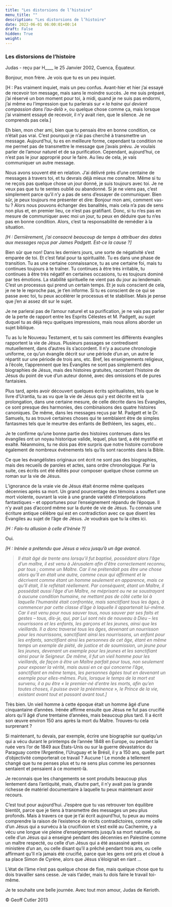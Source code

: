 ```yaml
---
title: "Les distorsions de l’histoire"
menu_title: ""
description: "Les distorsions de l’histoire"
date: 2022-06-01 06:00:01+00:14
draft: False
hidden: True
weight:
---
```

### Les distorsions de l’histoire

Judas - reçu par H____ le 25 Janvier 2002, Cuenca, Équateur.

Bonjour, mon frère. Je vois que tu es un peu inquiet.

[H : Pas vraiment inquiet, mais un peu confus. Avant-hier et hier j’ai essayé de recevoir ton message, mais sans le moindre succès. Je me suis préparé, j’ai réservé un bon moment pour toi, à midi, quand je ne suis pas endormi, j’ai même eu l’impression que tu parlerais sur *« la haine qui devient compassion dans l’au-delà »*, ou quelque chose comme ça, mais lorsque j’ai vraiment essayé de recevoir, il n’y avait rien, que le silence. Je ne comprends pas cela.]

Eh bien, mon cher ami, bien que tu pensais être en bonne condition, ce n’était pas vrai. C’est pourquoi je n’ai pas cherché à transmettre un message. Aujourd’hui, tu es en meilleure forme, cependant ta condition ne me permet pas de transmettre le message que j’avais prévu. Je voulais parler de l’amour naturel et de sa purification. Cependant, aujourd’hui, ce n’est pas le jour approprié pour le faire. Au lieu de cela, je vais communiquer un autre message.

Nous avons souvent été en relation. J’ai délivré près d’une centaine de messages à travers toi, et tu devrais déjà mieux me connaître. Même si tu ne reçois pas quelque chose un jour donné, je suis toujours avec toi. Je ne veux pas que tu te sentes oublié ou abandonné. Si je ne viens pas, c’est simplement parce qu’il n’y a pas de sens d’essayer de communiquer. Bien sûr, je peux toujours me présenter et dire: Bonjour mon ami, comment vas-tu ?  Alors nous pouvons échanger des banalités, mais cela n’a pas de sens non plus et, en premier lieu, ce n’est pas gratifiant. Donc, si tu n’es pas en mesure de communiquer avec moi un jour, tu peux en déduire que tu n’es pas en bonne condition. Alors, c’est ta responsabilité de remédier à la situation.

*[H : Dernièrement, j’ai consacré beaucoup de temps à attribuer des dates aux messages reçus par James Padgett. Est-ce la cause ?]*

Bien sûr que non! Dans les derniers jours, une sorte de négativité s’est emparée de toi. Et c’est fatal pour ta spiritualité. Tu es dans une phase de transition. Tu as une certaine connaissance, tu as une certaine foi, mais tu continues toujours à te traîner. Tu continues à être très irritable, tu continues à être très négatif en certaines occasions, tu es toujours dominé par tes émotions. La stabilité spirituelle ne vient pas du jour au lendemain. C’est un processus qui prend un certain temps. Et je suis conscient de cela,  je ne te le reproche pas, je t’en informe. Si tu es conscient de ce qui se passe avec toi, tu peux accélérer le processus et te stabiliser. Mais je pense que j’en ai assez dit sur le sujet.

Je ne parlerai pas de l’amour naturel et sa purification, je ne vais pas parler de la perte de rapport entre les Esprits Célestes et M. Padgett, au sujet duquel tu as déjà reçu quelques impressions, mais nous allons aborder un sujet biblique.

Tu as lu le Nouveau Testament, et tu sais comment les différents évangiles rapportent la vie de Jésus. Plusieurs passages se contredisent mutuellement, dans d’autres ils s’accordent. Il n’y a aucune chronologie uniforme, ce qu’un évangile décrit sur une période d’un an, un autre le répartit sur une période de trois ans, etc. Bref, les enseignements religieux, à l’école, t’apprennent que les Évangiles ne sont pas simplement des biographies de Jésus, mais des histoires gratuites, racontant l’histoire de Jésus du point de vue d’un auteur donné, avec des omissions et de pures fantaisies.

Plus tard, après avoir découvert quelques écrits spiritualistes, tels que le livre d’Urantia, tu as vu que la vie de Jésus qui y est décrite est la prolongation, dans une certaine mesure, de celle décrite  dans les Évangiles, ce sont presque des harmonies, des combinaisons des quatre histoires canoniques. De même, dans les messages reçus par M. Padgett et le Dr. Samuels, tu as trouvé certaines choses qui te semblaient être de simples fantasmes tels que le meurtre des enfants de Bethléem, les sages, etc..

Je te confirme qu’une bonne partie des histoires contenues dans les évangiles ont un noyau historique valide, lequel, plus tard, a été mystifié et exalté. Néanmoins, tu ne dois pas être surpris que notre histoire corrobore également de nombreux événements tels qu’ils sont racontés dans la Bible.

Ce que les évangélistes originaux ont écrit ne sont pas des biographies, mais des recueils de paroles et actes, sans ordre chronologique. Par la suite, ces écrits ont été édités pour composer quelque chose comme un roman sur la vie de Jésus.

L’ignorance de la vraie vie de Jésus était énorme même quelques décennies après sa mort. Un grand pourcentage des témoins a souffert une mort violente, ouvrant la voie à une grande variété d’interpolations fantastiques – et opportunes pour l’enseignement répandu de l’époque. Il n’y avait pas d’accord même sur la durée de vie de Jésus. Tu connais une écriture antique célèbre qui est en contradiction avec ce que disent les Évangiles au sujet de l’âge de Jésus. Je voudrais que tu la cites ici.

*[H : Fais-tu allusion à celle d’Irénée ?]*

Oui.

*[H : Irénée a prétendu que Jésus a vécu jusqu’à un âge avancé.*

> *Il était âgé de trente ans lorsqu’il fut baptisé, possédant alors l’âge d’un maître, il est venu à Jérusalem afin d’être correctement reconnu, par tous ; comme un Maître. Car il ne prétendait pas être une chose alors qu’Il en était une autre, comme ceux qui affirment et le décrivent comme étant un homme seulement en apparence, mais ce qu’Il était, Il le reflétait réellement. Par conséquent, étant un Maître, il possédait aussi l’âge d’un Maître, ne méprisant ou ne se soustrayant à aucune condition humaine, ne mettant pas de côté cette loi à laquelle l’humanité était confrontée, mais sanctifiant tous les âges, à commencer par cette classe d’âge à laquelle il appartenait lui-même. Car il est venu pour nous sauver tous, nous sauver par ses faits et gestes – tous, dis-je, qui, par Lui sont nés de nouveau à Dieu – les nourrissons et les enfants, les garçons et les jeunes, ainsi que les vieillards. Il a donc traversé tous les âges, devenant un nourrisson pour les nourrissons, sanctifiant ainsi les nourrissons, un enfant pour les enfants, sanctifiant ainsi les personnes de cet âge, étant en même temps un exemple de piété, de justice et de  soumission, un jeune pour les jeunes, devenant un exemple pour les jeunes et les sanctifiant ainsi pour le Seigneur. De même, il fut un vieil homme pour les vieillards, de façon à être un Maître parfait pour tous, non seulement pour exposer la vérité, mais aussi en ce qui concerne l’âge, sanctifiant en même temps, les personnes âgées tout en devenant un exemple pour elles-mêmes. Puis, lorsque le temps de la mort est survenu, il a pu être « le premier-né d’entre les morts, afin qu’en toutes choses, il puisse avoir la prééminence », le Prince de la vie, existant avant tout et passant avant tout.]*

Très bien. Un vieil homme à cette époque était un homme âgé d’une cinquantaine d’années. Irénée affirme ensuite que Jésus ne fut pas crucifié alors qu’il âgé d’une trentaine d’années, mais beaucoup plus tard. Il a écrit son œuvre environ 150 ans après la mort du Maître. Trouves-tu cela surprenant ?

Si maintenant, tu devais,  par exemple, écrire une biographie sur quelqu’un qui a vécu durant le printemps de l’année 1848 en Europe, ou pendant la ruée vers l’or de 1849 aux États-Unis ou sur la guerre dévastatrice du Paraguay contre l’Argentine, l’Uruguay et le Brésil, il y a 150 ans, quelle part d’objectivité comporterait ce travail ? Aucune ! Le monde a tellement changé que tu ne penses plus et tu ne sens plus comme les personnes sentaient et pensaient à ce moment-là.

Je reconnais que les changements se sont produits beaucoup plus lentement dans l’antiquité, mais, d’autre part, il n’y avait pas la grande richesse de matériel documentaire à laquelle tu peux maintenant avoir recours.

C’est tout pour aujourd’hui. J’espère que tu vas retrouver ton équilibre bientôt, parce que je tiens à transmettre des messages un peu plus profonds. Mais à travers ce que je t’ai écrit aujourd’hui, tu peux au moins comprendre la raison de l’existence de récits contradictoires, comme celle d’un Jésus qui a survécu à la crucifixion et s’est exilé au Cachemire, y a vécu une longue vie pleine d’enseignements jusqu’à sa mort naturelle, ou celle d’un Jésus qui a enseigné pendant des décennies en Palestine comme un maître respecté, ou celle d’un Jésus qui a été assassiné après un ministère d’un an, ou celle disant qu’il a prêché pendant trois ans, ou celle affirmant qu’Il n’a jamais été crucifié, parce que les gens ont pris et cloué à sa place Simon de Cyrène, alors que Jésus s’éloignait en riant …

L’état de l’âme n’est pas quelque chose de fixe, mais quelque chose que tu dois travailler sans cesse. Je vais t’aider, mais tu dois faire le travail toi-même.

Je te souhaite une belle journée. Avec tout mon amour, Judas de Kerioth.

© Geoff Cutler 2013